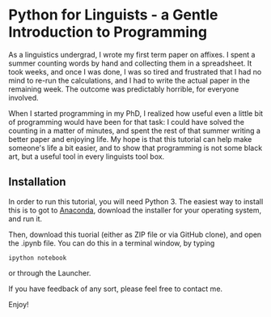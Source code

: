 # Python for Linguists - a Gentle Introduction to Programming

As a linguistics undergrad, I wrote my first term paper on affixes. I spent a summer counting words by hand and collecting them in a spreadsheet. It took weeks, and once I was done, I was so tired and frustrated that I had no mind to re-run the calculations, and I had to write the actual paper in the remaining week. The outcome was predictably horrible, for everyone involved.

When I started programming in my PhD, I realized how useful even a little bit of programming would have been for that task: I could have solved the counting in a matter of minutes, and spent the rest of that summer writing a better paper and enjoying life.
My hope is that this tutorial can help make someone's life a bit easier, and to show that programming is not some black art, but a useful tool in every linguists tool box.


Installation
--

In order to run this tutorial, you will need Python 3. The easiest way to install this is to got to [Anaconda](https://www.continuum.io/downloads), download the installer for your operating system, and run it.

Then, download this tuorial (either as ZIP file or via GitHub clone), and open the .ipynb file. You can do this in a terminal window, by typing
```
ipython notebook
```

or through the Launcher.

If you have feedback of any sort, please feel free to contact me.

Enjoy! 